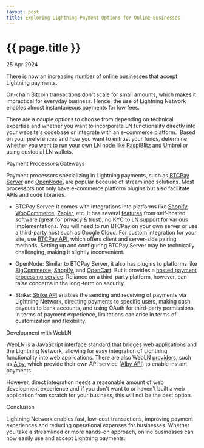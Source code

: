 ```yaml
---
layout: post
title: Exploring Lightning Payment Options for Online Businesses
---
```


{{ page.title }}
================

<p class="meta">25 Apr 2024</p>

There is now an increasing number of online businesses that accept Lightning payments. 

On-chain Bitcoin transactions don't scale for small amounts, which makes it impractical for everyday business. Hence, the use of Lightning Network enables almost instantaneous payments for low fees.

There are a couple options to choose from depending on technical expertise and whether you want to incorporate LN functionality directly into your website's codebase or integrate with an e-commerce platform.  Based on your preferences and how you want to entrust your funds, determine whether you want to run your own LN node like [RaspiBlitz](https://github.com/raspiblitz/raspiblitz) and [Umbrel](https://umbrel.com/umbrelos) or using custodial LN wallets.

Payment Processors/Gateways

Payment processors specializing in Lightning payments, such as [BTCPay Server](https://btcpayserver.org/) and [OpenNode](https://opennode.com/), are popular because of streamlined solutions. Most processors not only have e-commerce platform plugins but also facilitate APIs and code libraries.

-   BTCPay Server: It comes with integrations into platforms like [Shopify](https://docs.btcpayserver.org/Shopify/), [WooCommerce](https://docs.btcpayserver.org/WooCommerce/), [Zapier](https://zapier.com/apps/btcpay-server/integrations), etc. It has several [features](https://docs.btcpayserver.org/Guide/#features) from self-hosted software (great for privacy & trust), no KYC to LN support for various implementations. You will need to run BTCPay on your own server or use a third-party host such as Google Cloud. For custom integration for your site, use [BTCPay API](https://docs.btcpayserver.org/CustomIntegration/), which offers client and server-side pairing methods. Setting up and configuring BTCPay Server may be technically challenging, making it slightly inconvenient.

-   OpenNode: Similar to BTCPay Server, it also has plugins to platforms like [BigCommerce](https://www.bigcommerce.com.au/apps/opennode-bitcoin-payments/), [Shopify](https://apps.shopify.com/opennode), and [OpenCart](https://www.opencart.com/index.php?route=marketplace/extension/info&extension_id=35481&filter_member=opennode). But it provides a [hosted payment processing service](https://opennode.com/hosted-checkout/). Reliance on a third-party platform, however, can raise concerns in the long-term on security.

-   Strike: [Strike API](https://strike.me/learn/what-is-the-strike-api/) enables the sending and receiving of payments via Lightning Network, directing payments to specific users, making cash payouts to bank accounts, and using OAuth for third-party permissions. In terms of payment experience, limitations can arise in terms of customization and flexibility.

Development with WebLN

[WebLN](https://www.webln.guide/introduction/what-is-webln) is a JavaScript interface standard that bridges web applications and the Lightning Network, allowing for easy integration of Lightning functionality into web applications. There are also WebLN [providers](https://www.webln.guide/ressources/webln-providers), such as [Alby](https://getalby.com/), which provide their own API service ([Alby API](https://guides.getalby.com/developer-guide/v/alby-wallet-api)) to enable instant payments.

However, direct integration needs a reasonable amount of web development experience and if you don't want to or haven't built a web application from scratch for your business, this will not be the best option.

Conclusion

Lightning Network enables fast, low-cost transactions, improving payment experiences and reducing operational expenses for businesses. Whether you take a streamlined or more hands-on approach, online businesses can now easily use and accept Lightning payments.
